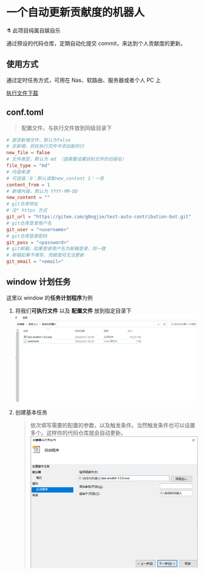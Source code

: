 # 一个自动更新贡献度的机器人

:alembic: 此项目纯属自娱自乐

通过预设的代码仓库，定期自动化提交 commit，来达到个人贡献度的更新。

## 使用方式

通过定时任务方式，可用在 Nas、软路由、服务器或者个人 PC 上

[执行文件下载](https://github.com/g0ngjie/auto-contribution-bot/releases/tag/v1.0.0)

## conf.toml

> 配置文件，与执行文件放到同级目录下

```toml
# 是否新增文件，默认为false
# 非新增，则在执行文件中添加新的行
new_file = false
# 文件类型，默认为 md （值需要设置目标文件的后缀名）
file_type = "md"
# 内容来源
# 可选值：0：默认读取new_content 1：一言
content_from = 1
# 新增内容，默认为 YYYY-MM-DD
new_content = ""
# git仓库地址
# 注* https 方式
git_url = "https://gitee.com/g0ngjie/test-auto-contribution-bot.git"
# git仓库登录用户名
git_user = "<username>"
# git仓库登录密码
git_pass = "<password>"
# git邮箱，如果登录用户名为邮箱登录，则一致
# 邮箱如果不填写，贡献度将无法更新
git_email = "<email>"
```

## window 计划任务

这里以 window 的**任务计划程序**为例

1. 将我们**可执行文件** 以及 **配置文件** 放到指定目录下
   ![window_dir](/assets/window_dir.png)

2. 创建基本任务

   > 依次填写需要的配置的参数，以及触发条件。当然触发条件也可以设置多个。这样你的代码仓库就会自动更新。
   > ![task](/assets/task.png)
